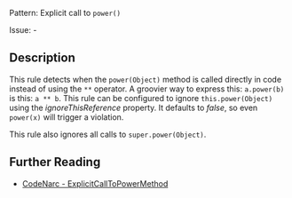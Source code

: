 Pattern: Explicit call to `power()`

Issue: -

## Description

This rule detects when the `power(Object)` method is called directly in code instead of using the `**` operator. A groovier way to express this: `a.power(b)` is this: `a ** b`. This rule can be configured to ignore `this.power(Object)` using the *ignoreThisReference* property. It defaults to *false*, so even `power(x)` will trigger a violation.

This rule also ignores all calls to `super.power(Object)`.

## Further Reading

* [CodeNarc - ExplicitCallToPowerMethod](https://codenarc.github.io/CodeNarc/codenarc-rules-groovyism.html#explicitcalltopowermethod-rule)